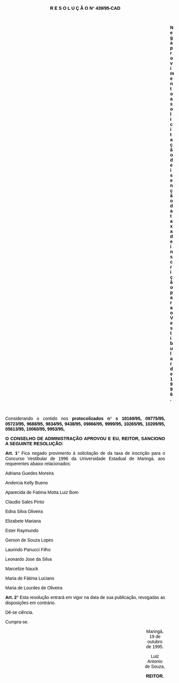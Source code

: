 <BODY TEXT="#000000">

<B><FONT FACE="Arial"><P ALIGN="CENTER">R E S O L U &Ccedil; &Atilde; O N<FONT FACE="Symbol">&#176;</FONT>
 439/95-CAD</P>
</B><P ALIGN="JUSTIFY"></P>
<P ALIGN="JUSTIFY">&nbsp;</P><DIR>
<DIR>
<DIR>
<DIR>
<DIR>
<DIR>
<DIR>
<DIR>
<DIR>
<DIR>
<DIR>
<DIR>
<DIR>

<B><P ALIGN="JUSTIFY">Nega provimento a solicita&ccedil;&atilde;o de isen&ccedil;&atilde;o da taxa de inscri&ccedil;&atilde;o para o Vestibular de 1996.</P>
</B><P ALIGN="JUSTIFY"></P>
<P ALIGN="JUSTIFY">&nbsp;</P></DIR>
</DIR>
</DIR>
</DIR>
</DIR>
</DIR>
</DIR>
</DIR>
</DIR>
</DIR>
</DIR>
</DIR>
</DIR>

<P ALIGN="JUSTIFY">Considerando o contido nos <B>protocolizados n<FONT FACE="Symbol">&#176;</FONT>
s 10169/95, 09775/95, 05723/95, 9688/95, 9834/95, 9438/95, 09866/95, 9999/95, 10265/95, 10209/95, 05613/95, 10060/95, 9953/95,</P>
</B><P ALIGN="JUSTIFY"></P>
<B><P ALIGN="JUSTIFY">O CONSELHO DE ADMINISTRA&Ccedil;&Atilde;O APROVOU E EU, REITOR, SANCIONO A SEGUINTE RESOLU&Ccedil;&Atilde;O:</P>
</B><P ALIGN="JUSTIFY"></P>
<B><P ALIGN="JUSTIFY">Art. 1<FONT FACE="Symbol">&#176;</FONT>
</B> Fica negado provimento &agrave; solicita&ccedil;&atilde;o de da taxa de inscri&ccedil;&atilde;o para o Concurso Vestibular de 1996 da Universidade Estadual de Maring&aacute;, aos requerentes abaixo relacionados:</P>
<P ALIGN="JUSTIFY">Adriana Guedes Moreira</P>
<P ALIGN="JUSTIFY">Andercia Kelly Bueno</P>
<P ALIGN="JUSTIFY">Aparecida de Fatima Motta Luiz Bom </P>
<P ALIGN="JUSTIFY">Claudio Sales Pinto</P>
<P ALIGN="JUSTIFY">Edna Silva Oliveira</P>
<P ALIGN="JUSTIFY">Elizabete Mariana</P>
<P ALIGN="JUSTIFY">Ester Raymundo</P>
<P ALIGN="JUSTIFY">Gerson de Souza Lopes</P>
<P ALIGN="JUSTIFY">Laurindo Panucci Filho</P>
<P ALIGN="JUSTIFY">Leonardo Jose da Silva</P>
<P ALIGN="JUSTIFY">Marcelize Nauck</P>
<P ALIGN="JUSTIFY">Maria de F&aacute;tima Luciano</P>
<P ALIGN="JUSTIFY">Maria de Lourdes de Oliveira</P>
<B><P ALIGN="JUSTIFY">Art. 2<FONT FACE="Symbol">&#176;</FONT>
</B> Esta resolu&ccedil;&atilde;o entrar&aacute; em vigor na data de sua publica&ccedil;&atilde;o, revogadas as disposi&ccedil;&otilde;es em contr&aacute;rio. </P>
<P ALIGN="JUSTIFY">D&ecirc;-se ci&ecirc;ncia.</P>
<P ALIGN="JUSTIFY">Cumpra-se.</P><DIR>
<DIR>
<DIR>
<DIR>
<DIR>
<DIR>
<DIR>
<DIR>
<DIR>
<DIR>
<DIR>

<P ALIGN="CENTER">Maring&aacute;, 19 de outubro de 1995.</P>
<P ALIGN="CENTER"></P>
<P ALIGN="CENTER">Luiz Antonio de Souza,</P>
<B><P ALIGN="CENTER">REITOR.</P></DIR>
</DIR>
</DIR>
</DIR>
</DIR>
</DIR>
</DIR>
</DIR>
</DIR>
</DIR>
</DIR>
</B></FONT></BODY>
